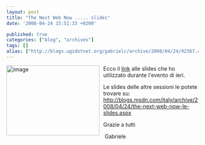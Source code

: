 ```yaml
---
layout: post
title: "The Next Web Now ..... slides"
date: '2008-04-24 15:51:33 +0200'

published: true
categories: ["blog", "archives"]
tags: []
alias: ["http://blogs.ugidotnet.org/gabrielc/archive/2008/04/24/92367.aspx"]
---
```


<!-- more -->

<p><a mce_href="http://blogs.msdn.com/blogfiles/gabrielecastellani/WindowsLiveWriter/TheNextWebNowLeslides_EF53/image_2.png" href="http://blogs.msdn.com/blogfiles/gabrielecastellani/WindowsLiveWriter/TheNextWebNowLeslides_EF53/image_2.png"><img style="BORDER-TOP-WIDTH: 0px; BORDER-LEFT-WIDTH: 0px; BORDER-BOTTOM-WIDTH: 0px; MARGIN: 0px 10px 0px 0px; BORDER-RIGHT-WIDTH: 0px" title="image" border="0" alt="image" align="left" width="244" height="184" mce_src="http://blogs.msdn.com/blogfiles/gabrielecastellani/WindowsLiveWriter/TheNextWebNowLeslides_EF53/image_thumb.png" src="http://blogs.msdn.com/blogfiles/gabrielecastellani/WindowsLiveWriter/TheNextWebNowLeslides_EF53/image_thumb.png" /></a> Ecco il <a target="_blank" mce_href="http://cid-2b05ef3f808f9cdd.skydrive.live.com/self.aspx/Public/Teh%20next%20web%20nox.pptx" href="http://cid-2b05ef3f808f9cdd.skydrive.live.com/self.aspx/Public/Teh%20next%20web%20nox.pptx">link</a> alle slides che ho utilizzato durante l'evento di ieri.</p>
<p>Le slides delle altre sessioni le potete trovare su: <a title="http://blogs.msdn.com/italy/archive/2008/04/24/the-next-web-now-le-slides.aspx" mce_href="http://blogs.msdn.com/italy/archive/2008/04/24/the-next-web-now-le-slides.aspx" href="http://blogs.msdn.com/italy/archive/2008/04/24/the-next-web-now-le-slides.aspx">http://blogs.msdn.com/italy/archive/2008/04/24/the-next-web-now-le-slides.aspx</a></p>
<p>Grazie a tutti</p>
<p> Gabriele</p>
<div class="entryviewfooter"></div>
